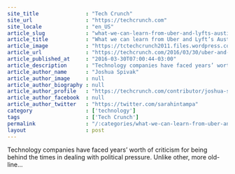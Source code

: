 ```yaml
---
site_title               : "Tech Crunch"
site_url                 : "https://techcrunch.com"
site_locale              : "en_US"
article_slug             : "what-we-can-learn-from-uber-and-lyfts-austin-recall-and-initiative-efforts"
article_title            : "What we can learn from Uber and Lyft’s Austin recall and initiative efforts"
article_image            : "https://tctechcrunch2011.files.wordpress.com/2015/06/14135683605_5595f9e6b3_o.jpg?w=764&h=400&crop=1"
article_url              : "https://techcrunch.com/2016/03/30/uber-and-lyfts-austin-recall-and-initiative-efforts/"
article_published_at     : "2016-03-30T07:00:44-03:00"
article_description      : "Technology companies have faced years’ worth of criticism for being behind the times in dealing with political pressure. Unlike other, more old-line..."
article_author_name      : "Joshua Spivak"
article_author_image     : null
article_author_biography : null
article_author_profile   : "https://techcrunch.com/contributor/joshua-spivak/"
article_author_facebook  : null
article_author_twitter   : "https://twitter.com/sarahintampa"
category                 : ['technology']
tags                     : ['Tech Crunch']
permalink                : "/:categories/what-we-can-learn-from-uber-and-lyfts-austin-recall-and-initiative-efforts/"
layout                   : post
---
```


Technology companies have faced years’ worth of criticism for being behind the times in dealing with political pressure. Unlike other, more old-line...
